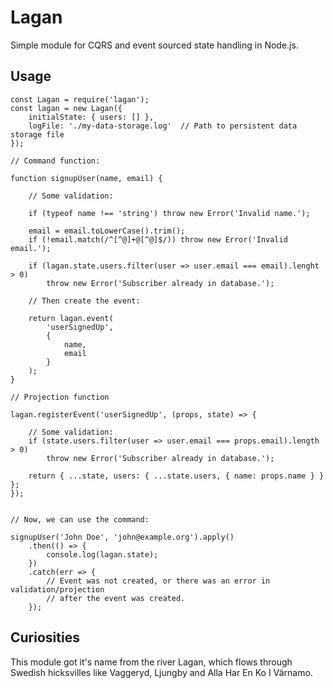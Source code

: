 Lagan
=====

Simple module for CQRS and event sourced state handling in Node.js.

Usage
-----   

```
const Lagan = require('lagan');
const lagan = new Lagan({
    initialState: { users: [] },
    logFile: './my-data-storage.log'  // Path to persistent data storage file
});

// Command function:

function signupUser(name, email) {

    // Some validation:

    if (typeof name !== 'string') throw new Error('Invalid name.');

    email = email.toLowerCase().trim();
    if (!email.match(/^[^@]+@[^@]$/)) throw new Error('Invalid email.');

    if (lagan.state.users.filter(user => user.email === email).lenght > 0)
        throw new Error('Subscriber already in database.');

    // Then create the event:

    return lagan.event(
        'userSignedUp',
        {
            name,
            email
        }
    );
}

// Projection function

lagan.registerEvent('userSignedUp', (props, state) => {
    
    // Some validation:
    if (state.users.filter(user => user.email === props.email).length > 0)
        throw new Error('Subscriber already in database.');

    return { ...state, users: { ...state.users, { name: props.name } } };
});


// Now, we can use the command:

signupUser('John Doe', 'john@example.org').apply()
    .then(() => {
        console.log(lagan.state);
    })
    .catch(err => {
        // Event was not created, or there was an error in validation/projection
        // after the event was created.
    });
```

Curiosities
-----------

This module got it's name from the river Lagan, which flows through Swedish hicksvilles like
Vaggeryd, Ljungby and Alla Har En Ko I Värnamo.


